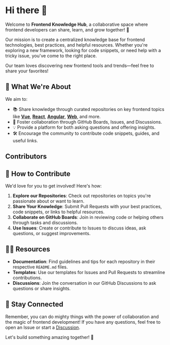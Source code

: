 # Hi there 👋

Welcome to **Frontend Knowledge Hub**, a collaborative space where frontend developers can share, learn, and grow together! 🚀

Our mission is to create a centralized knowledge base for frontend technologies, best practices, and helpful resources. Whether you're exploring a new framework, looking for code snippets, or need help with a tricky issue, you've come to the right place.

Our team loves discovering new frontend tools and trends—feel free to share your favorites!

## 🌟 What We're About
We aim to:
- 📚 Share knowledge through curated repositories on key frontend topics like **[Vue](https://github.com/frontend-knowledge-hub/vue-hub)**, **[React](https://github.com/frontend-knowledge-hub/react-hub)**, **[Angular](https://github.com/frontend-knowledge-hub/angular-hub)**, **[Web](https://github.com/frontend-knowledge-hub/web-hub)**, and more.
- 🤝 Foster collaboration through GitHub Boards, Issues, and Discussions.
- 💡 Provide a platform for both asking questions and offering insights.
- 🛠️ Encourage the community to contribute code snippets, guides, and useful links.

## Contributors
<!-- START:top-contributors -->
<!-- END:top-contributors -->

## 🌈 How to Contribute
We'd love for you to get involved! Here's how:
1. **Explore our Repositories**: Check out repositories on topics you're passionate about or want to learn.
2. **Share Your Knowledge**: Submit Pull Requests with your best practices, code snippets, or links to helpful resources.
3. **Collaborate on GitHub Boards**: Join in reviewing code or helping others through tasks and discussions.
4. **Use Issues**: Create or contribute to Issues to discuss ideas, ask questions, or suggest improvements.


## 👩‍💻 Resources
- **Documentation**: Find guidelines and tips for each repository in their respective `README.md` files.
- **Templates**: Use our templates for Issues and Pull Requests to streamline contributions.
- **Discussions**: Join the conversation in our GitHub Discussions to ask questions or share insights.


## 🧙 Stay Connected
Remember, you can do mighty things with the power of collaboration and the magic of frontend development! If you have any questions, feel free to open an Issue or start a [Discussion](https://github.com/orgs/frontend-knowledge-hub/discussions).

Let's build something amazing together! 🚀
